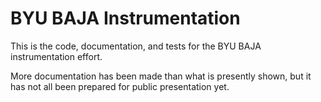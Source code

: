 # BYU BAJA Instrumentation

This is the code, documentation, and tests for the BYU BAJA instrumentation effort.

More documentation has been made than what is presently shown, but it has not all been prepared for public presentation yet.